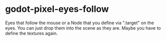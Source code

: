 # godot-pixel-eyes-follow
Eyes that follow the mouse or a Node that you define via ".target" on the eyes. You can just drop them into the scene as they are. Maybe you have to define the textures again.
